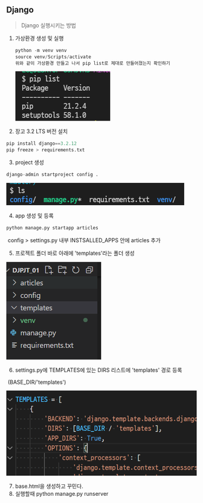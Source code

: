 ## Django

> Django 실행시키는 방법

1. 가상환경 생성 및 실행

   ```python
   python -m venv venv
   source venv/Scripts/activate
   위와 같이 가상환경 만들고 나서 pip list로 제대로 만들어졌는지 확인하기
   ```

   ![image-20220303091839492](Django.assets/image-20220303091839492.png)

2. 장고 3.2 LTS 버전 설치

```python
pip install django==3.2.12
pip freeze > requirements.txt
```

3. project 생성

```python
django-admin startproject config .
```

![image-20220303092359920](Django.assets/image-20220303092359920.png)

4. app 생성 및 등록

```python
python manage.py startapp articles
```

​	config > settings.py 내부 INSTSALLED_APPS 안에 articles 추가

5. 프로젝트 폴더 바로 아래에 'templates'라는 폴더 생성

![image-20220303092738229](Django.assets/image-20220303092738229.png)

6. settings.py에 TEMPLATES에 있는 DIRS 리스트에 'templates' 경로 등록

​	(BASE_DIR/'templates')

![image-20220303092726879](Django.assets/image-20220303092726879.png)

7. base.html을 생성하고 꾸민다.
8.  실행할때 python manage.py runserver